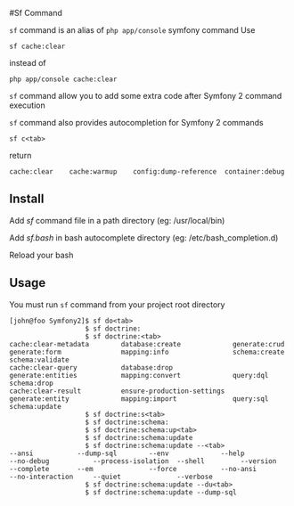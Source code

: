 #Sf Command

`sf` command is an alias of `php app/console` symfony command
Use

    sf cache:clear

instead of

    php app/console cache:clear

`sf` command allow you to add some extra code after Symfony 2 command execution

`sf` command also provides autocompletion for Symfony 2 commands

    sf c<tab>

return

    cache:clear    cache:warmup    config:dump-reference  container:debug


## Install

Add *sf* command file in a path directory (eg: /usr/local/bin)

Add *sf.bash* in bash autocomplete directory (eg: /etc/bash_completion.d)

Reload your bash


## Usage

You must run `sf` command from your project root directory

    [john@foo Symfony2]$ sf do<tab>
                       $ sf doctrine:
                       $ sf doctrine:<tab>
    cache:clear-metadata        database:create             generate:crud               generate:form               mapping:info                schema:create               schema:validate             
    cache:clear-query           database:drop               generate:entities           mapping:convert             query:dql                   schema:drop                 
    cache:clear-result          ensure-production-settings  generate:entity             mapping:import              query:sql                   schema:update               
                       $ sf doctrine:s<tab>
                       $ sf doctrine:schema:
                       $ sf doctrine:schema:up<tab>
                       $ sf doctrine:schema:update
                       $ sf doctrine:schema:update --<tab>
    --ansi           --dump-sql        --env             --help           --no-debug           --process-isolation  --shell         --version            
    --complete       --em              --force           --no-ansi        --no-interaction     --quiet              --verbose       
                       $ sf doctrine:schema:update --du<tab>
                       $ sf doctrine:schema:update --dump-sql 
